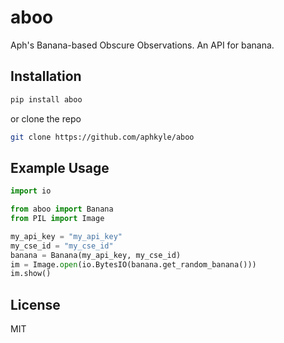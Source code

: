 # aboo
Aph's Banana-based Obscure Observations.
An API for banana.
## Installation
```bash
pip install aboo
```
or clone the repo
```bash
git clone https://github.com/aphkyle/aboo
```
## Example Usage
```py
import io

from aboo import Banana
from PIL import Image

my_api_key = "my_api_key"
my_cse_id = "my_cse_id"
banana = Banana(my_api_key, my_cse_id)
im = Image.open(io.BytesIO(banana.get_random_banana()))
im.show()
```
## License
MIT

